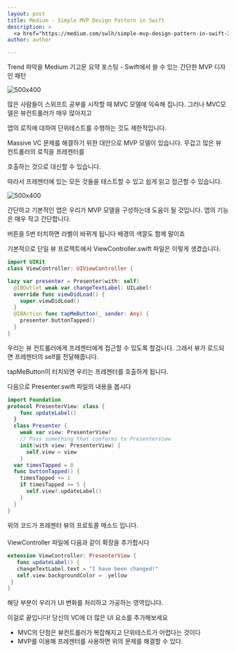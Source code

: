 ```yaml
---
layout: post
title: Medium - Simple MVP Design Pattern in Swift
description: >
  <a href="https://medium.com/swlh/simple-mvp-design-pattern-in-swift-3655811e0415">원문 링크 - David McCallum</a>
author: author

---
```


Trend 파악을 Medium 기고문 요약 포스팅 - Swift에서 쓸 수 있는 간단한 MVP 디자인 패턴

![500x400](https://cdn-images-1.medium.com/max/1600/1*Yf9H3RWc9pdcnxxco_dTqQ.png)

많은 사람들이 스위프트 공부를 시작할 때 MVC 모델에 익숙해 집니다. 그러나 MVC모델은 뷰컨트롤러가 매우 많아지고

앱의 로직에 대하여 단위테스트를 수행하는 것도 제한적입니다.

Massive VC 문제를 해결하기 위한 대안으로 MVP 모델이 있습니다. 무겁고 많은 뷰 컨트롤러의 로직을 프레젠터를

호출하는 것으로 대신할 수 있습니다.

따라서 프레젠터에 있는 모든 것들을 테스트할 수 있고 쉽게 읽고 접근할 수 있습니다.

![500x400](https://cdn-images-1.medium.com/max/1600/1*sGI2Yl9n2YQLImr3RdndLw.png)

간단하고 기본적인 앱은 우리가 MVP 모델을 구성하는데 도움이 될 것입니다. 앱의 기능은 매우 작고 간단합니다.

버튼을 5번 터치하면 라벨이 바뀌게 됩니다 배경의 색깔도 함께 말이죠


기본적으로 단일 뷰 프로젝트에서 ViewController.swift 파일은 이렇게 생겼습니다.

~~~Swift
import UIKit
class ViewController: UIViewController {

lazy var presenter = Presenter(with: self)
  @IBOutlet weak var changeTextLabel: UILabel!
  override func viewDidLoad() {
    super.viewDidLoad()
  }
  @IBAction func tapMeButton(_ sender: Any) {
    presenter.buttonTapped()
  }
}
~~~

우리는 뷰 컨트롤러에게 프레젠터에게 접근할 수 있도록 할겁니다. 그래서 뷰가 로드되면 프레젠터의 self를 전달해줍니다.

tapMeButton이 터치되면 우리는 프레젠터를 호출하게 됩니다.

다음으로 Presenter.swift 파일의 내용을 봅시다

~~~ Swift
import Foundation
protocol PresenterView: class {
    func updateLabel()
  }
  class Presenter {
    weak var view: PresenterView?
    // Pass something that conforms to PresenterView
    init(with view: PresenterView) {
      self.view = view
    }
  var timesTapped = 0
  func buttonTapped() {
    timesTapped += 1
    if timesTapped >= 5 {
      self.view?.updateLabel()
    }
  }
}
~~~

위의 코드가 프레젠터 뷰의 프로토콜 메소드 입니다.

####

ViewController 파일에 다음과 같이 확장을 추가합시다

~~~swift
extension ViewController: PresenterView {
   func updateLabel() {
   changeTextLabel.text = "I have been changed!"
   self.view.backgroundColor = .yellow
 }
}
~~~

해당 부분이 우리가 UI 변화를 처리하고 가공하는 영역입니다.

이걸로 끝입니다! 당신의 VC에 더 많은 UI 요소를 추가해보세요

* MVC의 단점은 뷰컨트롤러가 복잡해지고 단위테스트가 어렵다는 것이다
* MVP를 이용해 프레젠터를 사용하면 위의 문제를 해결할 수 있다.
